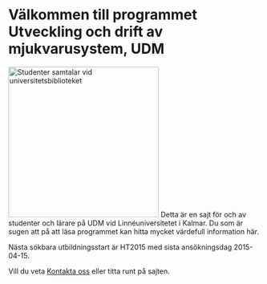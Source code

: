 # Välkommen till programmet Utveckling och drift av mjukvarusystem, UDM
<img class="alignright size-medium wp-image-1577" src="http://coursepress.lnu.se/program/utveckling-och-drift-av-mjukvarusystem/files/2013/08/4626_Webb-300x300.jpg" alt="Studenter samtalar vid universitetsbiblioteket" width="300" height="300" />
Detta är en sajt för och av studenter och lärare på UDM vid Linnéuniversitetet i Kalmar. Du som är sugen att på att läsa programmet kan hitta mycket värdefull information här.

Nästa sökbara utbildningsstart är HT2015 med sista ansökningsdag 2015-04-15.

Vill du veta [Kontakta oss](/program/utveckling-och-drift-av-mjukvarusystem/kontakt/) eller titta runt på sajten.
